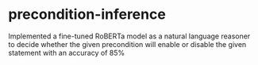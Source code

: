 # precondition-inference
Implemented a fine-tuned RoBERTa model as a natural language reasoner to decide whether the given precondition will enable or disable the given statement with an accuracy of 85%
